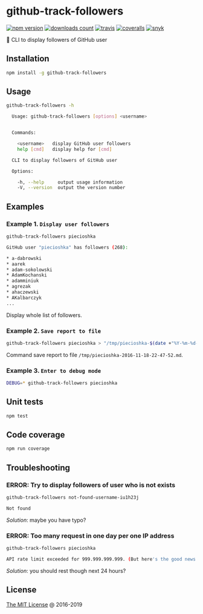 # github-track-followers

[![npm version](https://badge.fury.io/js/github-track-followers.svg)](https://badge.fury.io/js/github-track-followers)
[![downloads count](https://img.shields.io/npm/dt/github-track-followers.svg)](https://www.npmjs.com/~piecioshka)
[![travis](https://img.shields.io/travis/piecioshka/github-track-followers.svg)](https://travis-ci.org/piecioshka/github-track-followers)
[![coveralls](https://coveralls.io/repos/github/piecioshka/github-track-followers/badge.svg?branch=master)](https://coveralls.io/github/piecioshka/github-track-followers?branch=master)
[![snyk](https://snyk.io/test/github/piecioshka/github-track-followers/badge.svg?targetFile=package.json)](https://snyk.io/test/github/piecioshka/github-track-followers?targetFile=package.json)

:hammer: CLI to display followers of GitHub user

## Installation

```bash
npm install -g github-track-followers
```

## Usage

```bash
github-track-followers -h

  Usage: github-track-followers [options] <username>


  Commands:

    <username>   display GitHub user followers
    help [cmd]   display help for [cmd]

  CLI to display followers of GitHub user

  Options:

    -h, --help     output usage information
    -V, --version  output the version number
```

## Examples

### Example 1. `Display user followers`

```bash
github-track-followers piecioshka

GitHub user "piecioshka" has followers (268):

* a-dabrowski
* aarek
* adam-sokolowski
* AdamKochanski
* adamminiuk
* agrezak
* ahaczewski
* AKalbarczyk
...
```

Display whole list of followers.

### Example 2. `Save report to file`

```bash
github-track-followers piecioshka > "/tmp/piecioshka-$(date +"%Y-%m-%d-%H-%M-%S").md"
```

Command save report to file `/tmp/piecioshka-2016-11-18-22-47-52.md`.

### Example 3. `Enter to debug mode`

```bash
DEBUG=* github-track-followers piecioshka
```

## Unit tests

```bash
npm test
```

## Code coverage

```bash
npm run coverage
```

## Troubleshooting

### ERROR: Try to display followers of user who is not exists

```bash
github-track-followers not-found-username-iu1h23j

Not found
```

_Solution_: maybe you have typo?

### ERROR: Too many request in one day per one IP address

```bash
github-track-followers piecioshka

API rate limit exceeded for 999.999.999.999. (But here's the good news: Authenticated requests get a higher rate limit. Check out the documentation for more details.)
```

_Solution_: you should rest though next 24 hours?

## License

[The MIT License](http://piecioshka.mit-license.org) @ 2016-2019
